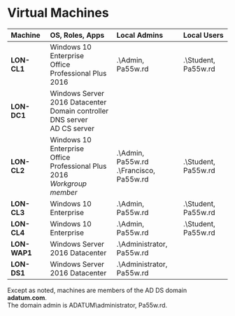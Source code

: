 # Virtual Machines

| Machine | OS, Roles, Apps | Local Admins | Local Users |
| :--- | :--- | :--- | :--- |
|	**LON-CL1**	| Windows 10 Enterprise<br />Office Professional Plus 2016 | .\Admin, Pa55w.rd | .\Student, Pa55w.rd |
|	**LON-DC1**	| Windows Server 2016 Datacenter<br />Domain controller<br />DNS server<br />AD CS server | | |
|	**LON-CL2**	| Windows 10 Enterprise<br />Office Professional Plus 2016<br />*Workgroup member* | .\Admin, Pa55w.rd<br />.\Francisco, Pa55w.rd | .\Student, Pa55w.rd |
|	**LON-CL3**	| Windows 10 Enterprise | .\Admin, Pa55w.rd | .\Student, Pa55w.rd |
|	**LON-CL4**	| Windows 10 Enterprise | .\Admin, Pa55w.rd | .\Student, Pa55w.rd |
|	**LON-WAP1**	| Windows Server 2016 Datacenter | .\Administrator, Pa55w.rd | |
|	**LON-DS1**	| Windows Server 2016 Datacenter | .\Administrator, Pa55w.rd | |

Except as noted, machines are members of the AD DS domain **adatum.com**.\
The domain admin is ADATUM\administrator, Pa55w.rd.
